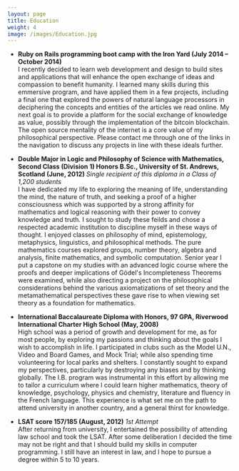 ```yaml
---
layout: page
title: Education
weight: 4
image: /images/Education.jpg
---
```


* __Ruby on Rails programming boot camp with the Iron Yard (July 2014 – October 2014)__  
    I recently decided to learn web development and design to build sites and applications that will enhance the open exchange of ideas and compassion to benefit humanity. I learned many skills during this emmersive program, and have applied them in a few projects, including a final one that explored the powers of natural language processors in deciphering the concepts and entities of the articles we read online. My next goal is to provide a platform for the social exchange of knowledge as value, possibly through the implementation of the bitcoin blockchain. The open source mentality of the internet is a core value of my philosophical perspective. Please contact me through one of the links in the navigation to discuss any projects in line with these ideals further.

* __Double Major in Logic and Philosophy of Science with Mathematics, Second Class
(Division 1) Honors B.Sc., University of St. Andrews, Scotland (June, 2012)__ *Single
recipient of this diploma in a Class of 1,200 students*  
    I have dedicated my life to exploring the meaning of life, understanding the mind, the nature of truth, and seeking a proof of a higher consciousness which was supported by a strong affinity for mathematics and logical reasoning with their power to convey knowledge and truth. I sought to study these feilds and chose a respected academic institution to discipline myself in these ways of thought. I enjoyed classes on philosophy of mind, epistemology, metaphysics, linguistics, and philosophical methods. The pure mathematics courses explored groups, number theory, algebra and analysis, finite mathematics, and symbolic computation. Senior year I put a capstone on my studies with an advanced logic course where the proofs and deeper implications of Gödel's Incompleteness Theorems were examined, while also directing a project on the philosophical considerations behind the various axiomatizations of set theory and the metamathematical perspectives these gave rise to when viewing set theory as a foundation for mathematics.

* __International Baccalaureate Diploma with Honors, 97 GPA, Riverwood International
Charter High School (May, 2008)__  
    High school was a period of growth and development for me, as for most people, by exploring my passions and thinking about the goals I wish to accomplish in life. I participated in clubs such as the Model U.N., Video and Board Games, and Mock Trial; while also spending time volunteering for local parks and shelters. I constantly sought to expand my perspectives, particularly by destroying any biases and by thinking globally. The I.B. program was instrumental in this effort by allowing me to tailor a curriculum where I could learn higher mathematics, theory of knowledge, psychology, physics and chemistry, literature and fluency in the French language. This experience is what set me on the path to attend university in another country, and a general thirst for knowledge.

* __LSAT score 157/185 (August, 2012)__ *1st Attempt*  
After returning from university, I entertained the possibility of attending law school and took the LSAT. After some deliberation I decided the time may not be right and that I should build my skills in computer programming. I still have an interest in law, and I hope to pursue a degree within 5 to 10 years.
